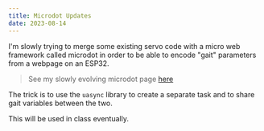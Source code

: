 ```yaml
---
title: Microdot Updates
date: 2023-08-14
---
```


I'm slowly trying to merge some existing servo code with a micro web framework called microdot in order to be able to encode "gait" parameters from a webpage on an ESP32.

> See my slowly evolving microdot page [here](/notebook/python/micropython-web-based-control/)

The trick is to use the ```uasync``` library to create a separate task and to share gait variables between the two.

This will be used in class eventually.